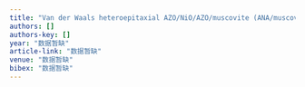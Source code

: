 ```yaml
---
title: "Van der Waals heteroepitaxial AZO/NiO/AZO/muscovite (ANA/muscovite) transparent flexible memristor"
authors: []
authors-key: []
year: "数据暂缺"
article-link: "数据暂缺"
venue: "数据暂缺"
bibex: "数据暂缺"
---
```

